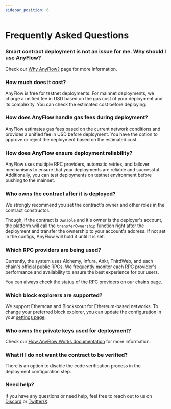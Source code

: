```yaml
---
sidebar_position: 6
---
```


# Frequently Asked Questions

### Smart contract deployment is not an issue for me. Why should I use AnyFlow?

Check our [Why AnyFlow?](./1_why.md) page for more information.

### How much does it cost?

AnyFlow is free for testnet deployments. For mainnet deployments, we charge a unified fee in USD based on the gas cost of your deployment and its complexity. You can check the estimated cost before deploying.

### How does AnyFlow handle gas fees during deployment?

AnyFlow estimates gas fees based on the current network conditions and provides a unified fee in USD before deployment. You have the option to approve or reject the deployment based on the estimated cost.

### How does AnyFlow ensure deployment reliability?

AnyFlow uses multiple RPC providers, automatic retries, and failover mechanisms to ensure that your deployments are reliable and successful. Additionally, you can test deployments on testnet environment before pushing to the mainnet.

### Who owns the contract after it is deployed?

We strongly recommend you set the contract's owner and other roles in the contract constructor.

Though, if the contract is `Ownable` and it's owner is the deployer's account, the platform will call the `transferOwnership` function right after the deployment and transfer the ownership to your account's address. If not set in the configs, AnyFlow will hold it until it is set.

### Which RPC providers are being used?

Currently, the system uses Alchemy, Infura, Ankr, ThirdWeb, and each chain's official public RPCs. We frequently monitor each RPC provider's performance and availability to ensure the best experience for our users. 

You can always check the status of the RPC providers on our [chains page](https://anyflow.pro/chains).

### Which block explorers are supported?

We support Etherscan and Blockscout for Ethereum-based networks. To change your preferred block explorer, you can update the configuration in your [settings page](https://app.anyflow.pro/settings/block-search).

### Who owns the private keys used for deployment?

Check our [How AnyFlow Works documentation](./how_it_works/1_private_keys.md) for more information.

### What if I do not want the contract to be verified?

There is an option to disable the code verification process in the deployment configuration step.

### Need help?

If you have any questions or need help, feel free to reach out to us on [Discord](https://discord.gg/aCygGwBWya) or [Twitter/X](https://x.com/anyflow_).
